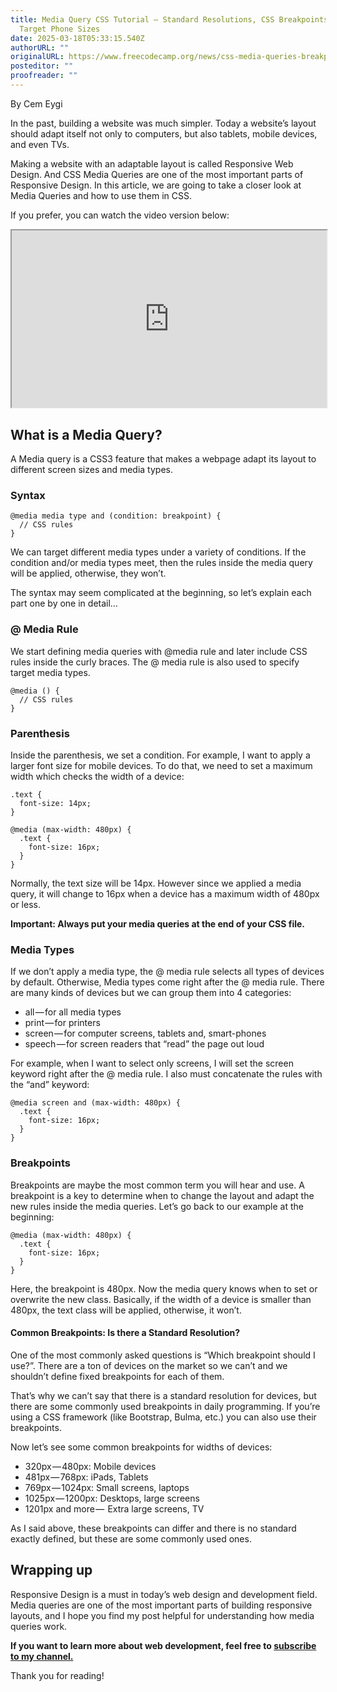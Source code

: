 ```yaml
---
title: Media Query CSS Tutorial – Standard Resolutions, CSS Breakpoints, and
  Target Phone Sizes
date: 2025-03-18T05:33:15.540Z
authorURL: ""
originalURL: https://www.freecodecamp.org/news/css-media-queries-breakpoints-media-types-standard-resolutions-and-more/
posteditor: ""
proofreader: ""
---
```


By Cem Eygi

<!-- more -->

In the past, building a website was much simpler. Today a website’s layout should adapt itself not only to computers, but also tablets, mobile devices, and even TVs.

Making a website with an adaptable layout is called Responsive Web Design. And CSS Media Queries are one of the most important parts of Responsive Design. In this article, we are going to take a closer look at Media Queries and how to use them in CSS.

If you prefer, you can watch the video version below:

<iframe width="560" height="315" src="https://www.youtube.com/embed/P_vkS4UJNDk" style="aspect-ratio: 16 / 9; width: 100%; height: auto;" title="YouTube video player" allow="accelerometer; autoplay; clipboard-write; encrypted-media; gyroscope; picture-in-picture; web-share" referrerpolicy="strict-origin-when-cross-origin" allowfullscreen="" loading="lazy"></iframe>

## What is a Media Query?

A Media query is a CSS3 feature that makes a webpage adapt its layout to different screen sizes and media types.

### Syntax

```
@media media type and (condition: breakpoint) {
  // CSS rules
}
```

We can target different media types under a variety of conditions. If the condition and/or media types meet, then the rules inside the media query will be applied, otherwise, they won’t.

The syntax may seem complicated at the beginning, so let’s explain each part one by one in detail…

### @ Media Rule

We start defining media queries with @media rule and later include CSS rules inside the curly braces. The @ media rule is also used to specify target media types.

```
@media () {
  // CSS rules
}
```

### Parenthesis

Inside the parenthesis, we set a condition. For example, I want to apply a larger font size for mobile devices. To do that, we need to set a maximum width which checks the width of a device:

```
.text {
  font-size: 14px;
}

@media (max-width: 480px) {
  .text {
    font-size: 16px;
  }
}
```

Normally, the text size will be 14px. However since we applied a media query, it will change to 16px when a device has a maximum width of 480px or less.

**Important: Always put your media queries at the end of your CSS file.**

### Media Types

If we don’t apply a media type, the @ media rule selects all types of devices by default. Otherwise, Media types come right after the @ media rule. There are many kinds of devices but we can group them into 4 categories:

-   all — for all media types
-   print — for printers
-   screen — for computer screens, tablets and, smart-phones
-   speech — for screen readers that “read” the page out loud

For example, when I want to select only screens, I will set the screen keyword right after the @ media rule. I also must concatenate the rules with the “and” keyword:

```
@media screen and (max-width: 480px) {
  .text {
    font-size: 16px;
  }
}
```

### Breakpoints

Breakpoints are maybe the most common term you will hear and use. A breakpoint is a key to determine when to change the layout and adapt the new rules inside the media queries. Let’s go back to our example at the beginning:

```
@media (max-width: 480px) {
  .text {
    font-size: 16px;
  }
}
```

Here, the breakpoint is 480px. Now the media query knows when to set or overwrite the new class. Basically, if the width of a device is smaller than 480px, the text class will be applied, otherwise, it won’t.

#### Common Breakpoints: Is there a Standard Resolution?

One of the most commonly asked questions is “Which breakpoint should I use?”. There are a ton of devices on the market so we can’t and we shouldn’t define fixed breakpoints for each of them.

That’s why we can’t say that there is a standard resolution for devices, but there are some commonly used breakpoints in daily programming. If you’re using a CSS framework (like Bootstrap, Bulma, etc.) you can also use their breakpoints.

Now let’s see some common breakpoints for widths of devices:

-   320px — 480px: Mobile devices
-   481px — 768px: iPads, Tablets
-   769px — 1024px: Small screens, laptops
-   1025px — 1200px: Desktops, large screens
-   1201px and more —  Extra large screens, TV

As I said above, these breakpoints can differ and there is no standard exactly defined, but these are some commonly used ones.

## Wrapping up

Responsive Design is a must in today’s web design and development field. Media queries are one of the most important parts of building responsive layouts, and I hope you find my post helpful for understanding how media queries work.

**If you want to learn more about web development, feel free to [subscribe to my channel.][1]**

Thank you for reading!

[1]: https://www.youtube.com/channel/UC1EgYPCvKCXFn8HlpoJwY3Q?view_as=subscriber